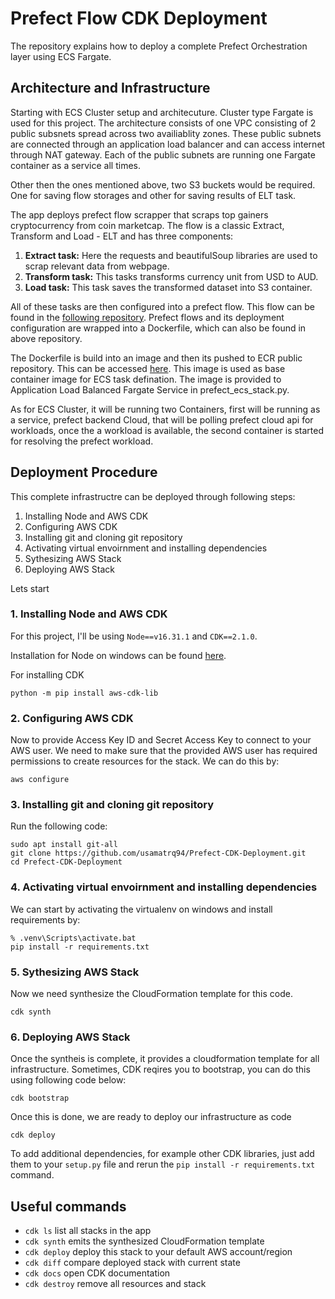 
# Prefect Flow CDK Deployment

The repository explains how to deploy a complete Prefect Orchestration layer using ECS Fargate.

## Architecture and Infrastructure 

Starting with ECS Cluster setup and architecuture. Cluster type Fargate is used for this project. The architecture consists of one VPC consisting of 2 public subsnets spread
across two availiablity zones. These public subnets are connected through an application load balancer and can access internet through NAT gateway. Each of the public subnets
are running one Fargate container as a service all times.

Other then the ones mentioned above, two S3 buckets would be required. One for saving flow storages and other for saving results of ELT task. 

The app deploys prefect flow scrapper that scraps top gainers cryptocurrency from coin marketcap. The flow is a classic Extract, Transform and Load - ELT and has three components:
  1. **Extract task:** Here the requests and beautifulSoup libraries are used to scrap relevant data from webpage.
  2. **Transform task:** This tasks transforms currency unit from USD to AUD.
  3. **Load task:** This task saves the transformed dataset into S3 container.

All of these tasks are then configured into a prefect flow. This flow can be found in the [following repository](https://github.com/usamatrq94/Prefect-ECSAgent-Deploy).
Prefect flows and its deployment configuration are wrapped into a Dockerfile, which can also be found in above repository.

The Dockerfile is build into an image and then its pushed to ECR public repository. This can be accessed [here](https://gallery.ecr.aws/s0c5i6w0/prefect-service-image).
This image is used as base container image for ECS task defination. The image is provided to Application Load Balanced Fargate Service in prefect_ecs_stack.py. 

As for ECS Cluster, it will be running two Containers, first will be running as a service, prefect backend Cloud, that will be polling prefect cloud api for workloads,
once the a workload is available, the second container is started for resolving the prefect workload.

## Deployment Procedure

This complete infrastructre can be deployed through following steps:
  1. Installing Node and AWS CDK
  2. Configuring AWS CDK
  3. Installing git and cloning git repository
  4. Activating virtual envoirnment and installing dependencies
  5. Sythesizing AWS Stack
  6. Deploying AWS Stack

Lets start

### 1. Installing Node and AWS CDK

For this project, I'll be using `Node==v16.31.1` and `CDK==2.1.0`.

Installation for Node on windows can be found [here](https://phoenixnap.com/kb/install-node-js-npm-on-windows). 

For installing CDK
```
python -m pip install aws-cdk-lib
```
### 2. Configuring AWS CDK

Now to provide Access Key ID and Secret Access Key to connect to your AWS user. We need to make sure that the provided AWS user has required permissions to create resources
for the stack. We can do this by:
```
aws configure
```
### 3. Installing git and cloning git repository

Run the following code:
```
sudo apt install git-all
git clone https://github.com/usamatrq94/Prefect-CDK-Deployment.git
cd Prefect-CDK-Deployment
```
### 4. Activating virtual envoirnment and installing dependencies

We can start by activating the virtualenv on windows and install requirements by:
```
% .venv\Scripts\activate.bat
pip install -r requirements.txt
```
### 5. Sythesizing AWS Stack

Now we need synthesize the CloudFormation template for this code.
```
cdk synth
```
### 6. Deploying AWS Stack

Once the syntheis is complete, it provides a cloudformation template for all infrastructure. 
Sometimes, CDK reqires you to bootstrap, you can do this using following code below:
```
cdk bootstrap
```
Once this is done, we are ready to deploy our infrastructure as code
```
cdk deploy
```

To add additional dependencies, for example other CDK libraries, just add them to your `setup.py` file and rerun the `pip install -r requirements.txt` command.

## Useful commands

 * `cdk ls`          list all stacks in the app
 * `cdk synth`       emits the synthesized CloudFormation template
 * `cdk deploy`      deploy this stack to your default AWS account/region
 * `cdk diff`        compare deployed stack with current state
 * `cdk docs`        open CDK documentation
 * `cdk destroy`     remove all resources and stack


